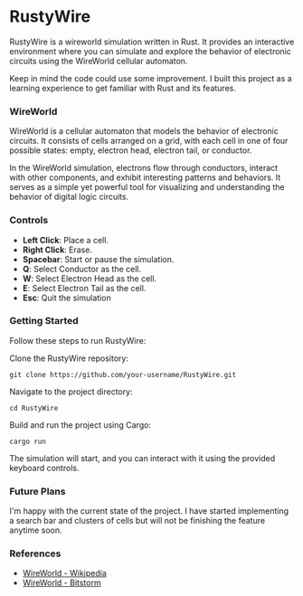 # RustyWire

RustyWire is a wireworld simulation written in Rust. It provides an interactive environment where you can simulate and explore the behavior of electronic circuits using the WireWorld cellular automaton.

Keep in mind the code could use some improvement. I built this project as a learning experience to get familiar with Rust and its features.

### WireWorld

WireWorld is a cellular automaton that models the behavior of electronic circuits. It consists of cells arranged on a grid, with each cell in one of four possible states: empty, electron head, electron tail, or conductor.

In the WireWorld simulation, electrons flow through conductors, interact with other components, and exhibit interesting patterns and behaviors. It serves as a simple yet powerful tool for visualizing and understanding the behavior of digital logic circuits.

### Controls

- **Left Click**: Place a cell.
- **Right Click**: Erase.
- **Spacebar**: Start or pause the simulation.
- **Q**: Select Conductor as the cell.
- **W**: Select Electron Head as the cell.
- **E**: Select Electron Tail as the cell.
- **Esc**: Quit the simulation

### Getting Started

Follow these steps to run RustyWire:

Clone the RustyWire repository:

```shell
git clone https://github.com/your-username/RustyWire.git
```
Navigate to the project directory:

```shell
cd RustyWire
```
Build and run the project using Cargo:

```shell
cargo run
```
The simulation will start, and you can interact with it using the provided keyboard controls.

### Future Plans
I'm happy with the current state of the project. I have started implementing a search bar and clusters of cells but will not be finishing the feature anytime soon.

### References
- [WireWorld - Wikipedia](https://en.wikipedia.org/wiki/Wireworld)
- [WireWorld - Bitstorm](https://www.quinapalus.com/wi-index.html)

